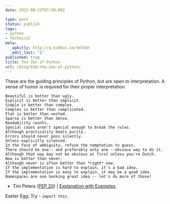 ```yaml
---
date: 2012-08-22T07:59:00Z

type: post
status: publish
tags:
- python
- Technical
meta:
  _wpbitly: http://q.bibhas.in/Smlbdn
  _edit_last: "1"
published: true
title: The Zen of Python
url: /blog/810/the-zen-of-python/
---
```

These are the guiding principles of Python, but are open to interpretation. A sense of humor is required for their proper interpretation.


    Beautiful is better than ugly.
    Explicit is better than implicit.
    Simple is better than complex.
    Complex is better than complicated.
    Flat is better than nested.
    Sparse is better than dense.
    Readability counts.
    Special cases aren't special enough to break the rules.
    Although practicality beats purity.
    Errors should never pass silently.
    Unless explicitly silenced.
    In the face of ambiguity, refuse the temptation to guess.
    There should be one-- and preferably only one --obvious way to do it.
    Although that way may not be obvious at first unless you're Dutch.
    Now is better than never.
    Although never is often better than *right* now.
    If the implementation is hard to explain, it's a bad idea.
    If the implementation is easy to explain, it may be a good idea.
    Namespaces are one honking great idea -- let's do more of those!


- Tim Peters (<a href="http://www.python.org/dev/peps/pep-0020/" target="_blank">PEP 20</a>) | <a href="http://stackoverflow.com/questions/228181/the-zen-of-python" target="_blank">Explanation with Examples</a>.

Easter Egg: Try - `import this`
